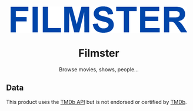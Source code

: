 <p align="center">
  <img width="480" align="center" src="logo/filmster-wide-small.png">
</p>

<h1 align="center">
  Filmster
</h1>

<p align="center">
  Browse movies, shows, people…
</p>

## Data
This product uses the [TMDb API](https://www.themoviedb.org/documentation/api) but is not endorsed or certified by [TMDb](https://www.themoviedb.org/).
